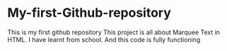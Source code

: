 # My-first-Github-repository
This is my first github repository
This project is all about Marquee Text in HTML. I have learnt from school. And this code is fully functioning
